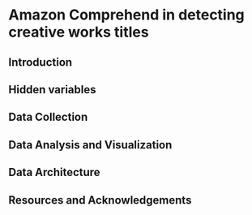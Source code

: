 # Amazon Comprehend in detecting creative works titles

## Introduction

## Hidden variables

## Data Collection

## Data Analysis and Visualization

## Data Architecture

## Resources and Acknowledgements
